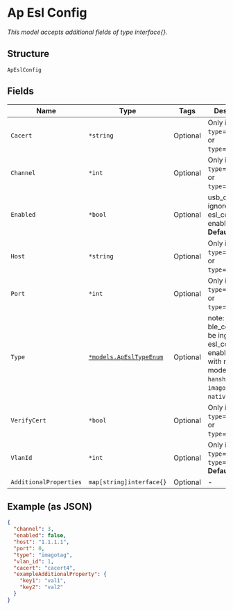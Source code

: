 
# Ap Esl Config

*This model accepts additional fields of type interface{}.*

## Structure

`ApEslConfig`

## Fields

| Name | Type | Tags | Description |
|  --- | --- | --- | --- |
| `Cacert` | `*string` | Optional | Only if `type`==`imagotag` or `type`==`native` |
| `Channel` | `*int` | Optional | Only if `type`==`imagotag` or `type`==`native` |
| `Enabled` | `*bool` | Optional | usb_config is ignored if esl_config enabled<br>**Default**: `false` |
| `Host` | `*string` | Optional | Only if `type`==`imagotag` or `type`==`native` |
| `Port` | `*int` | Optional | Only if `type`==`imagotag` or `type`==`native` |
| `Type` | [`*models.ApEslTypeEnum`](../../doc/models/ap-esl-type-enum.md) | Optional | note: ble_config will be ingored if esl_config is enabled and with native mode. enum: `hanshow`, `imagotag`, `native`, `solum` |
| `VerifyCert` | `*bool` | Optional | Only if `type`==`imagotag` or `type`==`native` |
| `VlanId` | `*int` | Optional | Only if `type`==`solum` or `type`==`hanshow`<br>**Default**: `1` |
| `AdditionalProperties` | `map[string]interface{}` | Optional | - |

## Example (as JSON)

```json
{
  "channel": 3,
  "enabled": false,
  "host": "1.1.1.1",
  "port": 0,
  "type": "imagotag",
  "vlan_id": 1,
  "cacert": "cacert4",
  "exampleAdditionalProperty": {
    "key1": "val1",
    "key2": "val2"
  }
}
```

